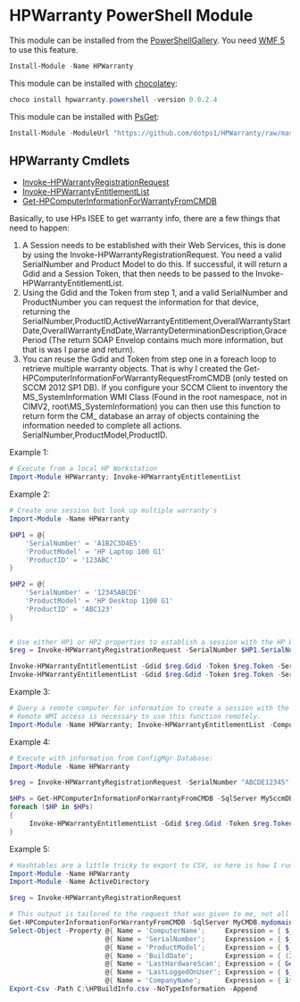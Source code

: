 # HPWarranty PowerShell Module

This module can be installed from the [PowerShellGallery](https://www.powershellgallery.com/packages/HPWarranty/).  You need [WMF 5](https://www.microsoft.com/en-us/download/details.aspx?id=44987) to use this feature.
```PowerShell
Install-Module -Name HPWarranty
```

This module can be installed with [chocolatey](https://chocolatey.org/packages/hpwarranty.powershell):
```PowerShell
choco install hpwarranty.powershell -version 0.0.2.4
```

This module can be installed with [PsGet](http://psget.net/):
```PowerShell
Install-Module -ModuleUrl "https://github.com/dotps1/HPWarranty/raw/master/HPWarranty.zip" -ModuleName HPWarranty -Type ZIP
```

## HPWarranty Cmdlets

* [Invoke-HPWarrantyRegistrationRequest](https://github.com/dotps1/HPWarranty/wiki/Invoke-HPWarrantyRegistrationRequest)
* [Invoke-HPWarrantyEntitlementList](https://github.com/dotps1/HPWarranty/wiki/Invoke-HPWarrantyEntitlementList)
* [Get-HPComputerInformationForWarrantyFromCMDB](https://github.com/dotps1/HPWarranty/wiki/Get-HPComputerInformationForWarrantyFromCMDB)

Basically, to use HPs ISEE to get warranty info, there are a few things that need to happen:

1.  A Session needs to be established with their Web Services, this is done by using the Invoke-HPWarrantyRegistrationRequest.  You need a valid SerialNumber and Product Model to do this.  If successful, it will return a Gdid and a Session Token, that then needs to be passed to the Invoke-HPWarrantyEntitlementList.
2.  Using the Gdid and the Token from step 1, and a valid SerialNumber and ProductNumber you can request the information for that device, returning the SerialNumber,ProductID,ActiveWarrantyEntitlement,OverallWarrantyStartDate,OverallWarrantyEndDate,WarrantyDeterminationDescription,GracePeriod (The return SOAP Envelop contains much more information, but that is was I parse and return).
3.  You can reuse the Gdid and Token from step one in a foreach loop to retrieve multiple warranty objects.  That is why I created the Get-HPComputerInformationForWarrantyRequestFromCMDB (only tested on SCCM 2012 SP1 DB).  If you configure your SCCM Client to inventory the MS_SystemInformation WMI Class (Found in the root namespace, not in CIMV2, root\MS_SystemInformation) you can then use this function to return form the CM_<SiteCode> database an array of objects containing the information needed to complete all actions.  SerialNumber,ProductModel,ProductID.


Example 1:
```PowerShell
# Execute from a local HP Workstation
Import-Module HPWarranty; Invoke-HPWarrantyEntitlementList
```

Example 2:
```PowerShell
# Create one session but look up multiple warranty's
Import-Module -Name HPWarranty

$HP1 = @{
	'SerialNumber' = 'A1B2C3D4E5'
	'ProductModel' = 'HP Laptop 100 G1'
	'ProductID' = '123ABC'
}

$HP2 = @{
	'SerialNumber' = '12345ABCDE'
	'ProductModel' = 'HP Desktop 1100 G1'
	'ProductID' = 'ABC123'
}

	
# Use either HP1 or HP2 properties to establish a session with the HP Web Services.
$reg = Invoke-HPWarrantyRegistrationRequest -SerialNumber $HP1.SerialNumber -ProductModel $HP1.ProductModel

Invoke-HPWarrantyEntitlementList -Gdid $reg.Gdid -Token $reg.Token -SerialNumber $HP1.SerialNumber -ProductID $HP1.ProductID
Invoke-HPWarrantyEntitlementList -Gdid $reg.Gdid -Token $reg.Token -SerialNumber $HP2.SerialNumber -ProductID $HP2.ProductID
```

Example 3:
```PowerShell
# Query a remote computer for information to create a session with the the HP Web Services.
# Remote WMI access is necessary to use this function remotely.
Import-Module -Name HPWarranty; Invoke-HPWarrantyEntitlementList -ComputerName 'HPComputer.mydomain.org'
```

Example 4:
```PowerShell
# Execute with information from ConfigMgr Database:
Import-Module -Name HPWarranty

$reg = Invoke-HPWarrantyRegistrationRequest -SerialNumber "ABCDE12345" -ProductModel "HP ProBook 645 G1"

$HPs = Get-HPComputerInformationForWarrantyFromCMDB -SqlServer MySccmDBServer -Database CM_MS1 -IntergratedSecurity
foreach ($HP in $HPs)
{
	 Invoke-HPWarrantyEntitlementList -Gdid $reg.Gdid -Token $reg.Token -SerialNumber $HP.SerialNumber -ProductID $HP.ProductID
}
```
	
Example 5:
```PowerShell
# Hashtables are a little tricky to export to CSV, so here is how I run my build date report:
Import-Module -Name HPWarranty
Import-Module -Name ActiveDirectory

$reg = Invoke-HPWarrantyRegistrationRequest

# This output is tailored to the request that was given to me, not all of these values maybe necessary to return.
Get-HPComputerInformationForWarrantyFromCMDB -SqlServer MyCMDB.mydomain.org -Database CM_MS1 -IntergratedSecurity |
Select-Object -Property @{ Name = 'ComputerName';     Expression = { $_.ComputerName } }, 
						@{ Name = 'SerialNumber';     Expression = { $_.SerialNumber } }, 
						@{ Name = 'ProductModel';     Expression = { $_.ProductModel } }, 
						@{ Name = 'BuildDate';        Expression = { (Invoke-HPWarrantyEntitlementList -Gdid $reg.Gdid -Token $reg.Token -SerialNumber $_.SerialNumber -ProductID $_.ProductID).OverallWarrantyStartDate } },
						@{ Name = 'LastHardwareScan'; Expression = { Get-Date (Get-Date $_.LastHardwareScan).ToShortDateString() -Format 'yyyy-MM-dd' } },
						@{ Name = 'LastLoggedOnUser'; Expression = { $_.Username } },
						@{ Name = 'CompanyName';      Expression = { if ($_.Username -ne $null){ (Get-ADUser -Identity $_.Username.ToString().Trim('MYDOMAIN\') -Properties Company).Company } } } |
Export-Csv -Path C:\HPBuildInfo.csv -NoTypeInformation -Append 
```